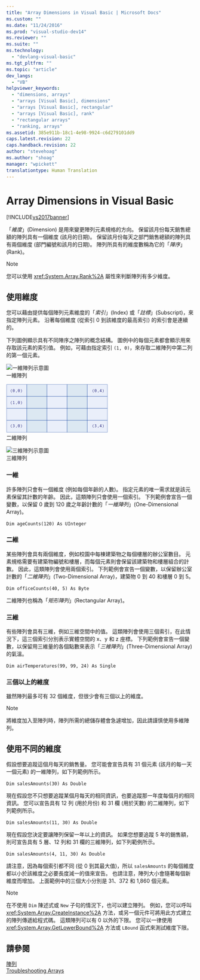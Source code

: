 ```yaml
---
title: "Array Dimensions in Visual Basic | Microsoft Docs"
ms.custom: ""
ms.date: "11/24/2016"
ms.prod: "visual-studio-dev14"
ms.reviewer: ""
ms.suite: ""
ms.technology: 
  - "devlang-visual-basic"
ms.tgt_pltfrm: ""
ms.topic: "article"
dev_langs: 
  - "VB"
helpviewer_keywords: 
  - "dimensions, arrays"
  - "arrays [Visual Basic], dimensions"
  - "arrays [Visual Basic], rectangular"
  - "arrays [Visual Basic], rank"
  - "rectangular arrays"
  - "ranking, arrays"
ms.assetid: 385e911b-18c1-4e98-9924-c6d279101dd9
caps.latest.revision: 22
caps.handback.revision: 22
author: "stevehoag"
ms.author: "shoag"
manager: "wpickett"
translationtype: Human Translation
---
```

# Array Dimensions in Visual Basic
[!INCLUDE[vs2017banner](../../../../csharp/includes/vs2017banner.md)]

「*維度*」\(Dimension\) 是用來變更陣列元素規格的方向。  保留該月份每天銷售總額的陣列具有一個維度 \(該月的日期\)。  保留該月份每天之部門銷售總額的陣列具有兩個維度 \(部門編號和該月的日期\)。  陣列所具有的維度數稱為它的「*陣序*」\(Rank\)。  
  
> [!NOTE]
>  您可以使用 <xref:System.Array.Rank%2A> 屬性來判斷陣列有多少維度。  
  
## 使用維度  
 您可以藉由提供每個陣列元素維度的「*索引*」\(Index\) 或「*註標*」\(Subscript\)，來指定陣列元素。  沿著每個維度 \(從索引 0 到該維度的最高索引\) 的索引會是連續的。  
  
 下列圖例顯示具有不同陣序之陣列的概念結構。  圖例中的每個元素都會顯示用來存取該元素的索引值。  例如，可藉由指定索引 `(1, 0)`，來存取二維陣列中第二列的第一個元素。  
  
 ![一維陣列示意圖](../../../../visual-basic/programming-guide/language-features/arrays/media/arrayexdimone.png "ArrayExDimOne")  
一維陣列  
  
 ![二維陣列示意圖](../../../../visual-basic/programming-guide/language-features/arrays/media/arrayexdimtwo.gif "ArrayExDimTwo")  
二維陣列  
  
 ![三維陣列示意圖](../../../../visual-basic/programming-guide/language-features/arrays/media/arrayexdimthree.png "ArrayExDimThree")  
三維陣列  
  
### 一維  
 許多陣列只會有一個維度 \(例如每個年齡的人數\)。  指定元素的唯一需求就是該元素保留其計數的年齡。  因此，這類陣列只會使用一個索引。  下列範例會宣告一個變數，以保留 0 歲到 120 歲之年齡計數的「*一維陣列*」\(One\-Dimensional Array\)。  
  
```  
Dim ageCounts(120) As UInteger  
```  
  
### 二維  
 某些陣列會具有兩個維度，例如校園中每棟建築物之每個樓層的辦公室數目。  元素規格需要有建築物編號和樓層，而每個元素則會保留該建築物和樓層組合的計數。  因此，這類陣列會使用兩個索引。  下列範例會宣告一個變數，以保留辦公室計數的「*二維陣列*」\(Two\-Dimensional Array\)，建築物 0 到 40 和樓層 0 到 5。  
  
```  
Dim officeCounts(40, 5) As Byte  
```  
  
 二維陣列也稱為「*矩形陣列*」\(Rectangular Array\)。  
  
### 三維  
 有些陣列會具有三維，例如三維空間中的值。  這類陣列會使用三個索引，在此情況下，這三個索引分別表示實體空間的 x、y 和 z 座標。  下列範例會宣告一個變數，以保留用三維量的各個點數來表示「*三維陣列*」\(Three\-Dimensional Array\) 的氣溫。  
  
```  
Dim airTemperatures(99, 99, 24) As Single  
```  
  
### 三個以上的維度  
 雖然陣列最多可有 32 個維度，但很少會有三個以上的維度。  
  
> [!NOTE]
>  將維度加入至陣列時，陣列所需的總儲存體會急遽增加，因此請謹慎使用多維陣列。  
  
## 使用不同的維度  
 假設想要追蹤這個月每天的銷售量。  您可能會宣告具有 31 個元素 \(該月的每一天一個元素\) 的一維陣列，如下列範例所示。  
  
```  
Dim salesAmounts(30) As Double  
```  
  
 現在假設您不只想要追蹤某個月每天的相同資訊，也要追蹤那一年度每個月的相同資訊。  您可以宣告具有 12 列 \(用於月份\) 和 31 欄 \(用於天數\) 的二維陣列，如下列範例所示。  
  
```  
Dim salesAmounts(11, 30) As Double  
```  
  
 現在假設您決定要讓陣列保留一年以上的資訊。  如果您想要追蹤 5 年的銷售額，則可宣告具有 5 層、12 列和 31 欄的三維陣列，如下列範例所示。  
  
```  
Dim salesAmounts(4, 11, 30) As Double  
```  
  
 請注意，因為每個索引都不同 \(從 0 到其最大值\)，所以 `salesAmounts` 的每個維度都以小於該維度之必要長度減一的值來宣告。  也請注意，陣列大小會隨著每個新維度而增加。  上面範例中的三個大小分別是 31、372 和 1,860 個元素。  
  
> [!NOTE]
>  在不使用 `Dim` 陳述式或 `New` 子句的情況下，也可以建立陣列。  例如，您可以呼叫 <xref:System.Array.CreateInstance%2A> 方法，或另一個元件可將用此方式建立的陣列傳遞給程式碼。  這類陣列可以有 0 以外的下限。  您可以一律使用 <xref:System.Array.GetLowerBound%2A> 方法或 `LBound` 函式來測試維度下限。  
  
## 請參閱  
 [陣列](../../../../visual-basic/programming-guide/language-features/arrays/index.md)   
 [Troubleshooting Arrays](../../../../visual-basic/programming-guide/language-features/arrays/troubleshooting-arrays.md)